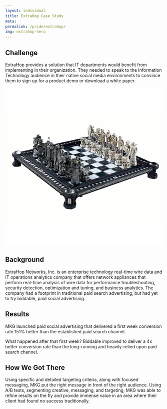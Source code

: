 ```yaml
---
layout: individual
title: ExtraHop Case Study
meta:
permalink: /pride/extrahop/
img: extrahop-hero
---
```


<section id="intro">
<div class="container">
<div class="row">
<div class="col-md-7 col-sm-12">
  <div class="block">
    <div class="section-title">
      <h2>Challenge</h2>
    </div>
    <p>ExtraHop provides a solution that IT departments would benefit from implementing in their organization. They needed to speak to the Information Technology audience in their native social media environments to convince them to sign up for a product demo or download a white paper.</p>
  </div>
</div><!-- .col-md-7 close -->
<div class="col-md-5 col-sm-12">
  <div class="block">
    <img src="/img/casestudy-challenge-img.jpg" alt="Img">
  </div>
</div><!-- .col-md-5 close -->
</div>
</div>
</section>

<section id="feature" class="extrahop-casestudy" style ="background-image: url(/img/extrahop-background.jpg);">
<div class="container">
<div class="row">
<div class="col-md-6">
<h2>Background</h2>
<p> ExtraHop Networks, Inc. is an enterprise technology real-time wire data and IT operations analytics company that offers network appliances that perform real-time analysis of wire data for performance troubleshooting, security detection, optimization and tuning, and business analytics. The company had a footprint in traditional paid search advertising, but had yet to try biddable, paid social advertising.</p>
</div>
</div>
</div>
</section>

<section id="call-to-action">
  <div class="container">
    <div class="row">
      <div class="col-md-12">
        <div class="block">
          <h2>Results</h2>
          <p>MKG launched paid social advertising that delivered a first week conversion rate 151% better than the established paid search channel.</p>
          <p>What happened after that first week? Biddable improved to deliver a 4x better conversion rate than the long-running and heavily-relied upon paid search channel.</p>
        </div>
      </div>
    </div>
  </div>
</section>

<section id="intro">
  <div class="container">
    <div class="row">
      <div class="col-md-7 col-sm-12">
        <div class="block">
          <h2>How We Got There</h2>
          <p>Using specific and detailed targeting criteria, along with focused messaging, MKG put the right message in front of the right audience. Using A/B tests, segmenting creative, messaging, and targeting, MKG was able to refine results on the fly and provide immense value in an area where their client had found no success traditionally.</p>
          </div>
      </div>
    </div>
  </div>
</section>
